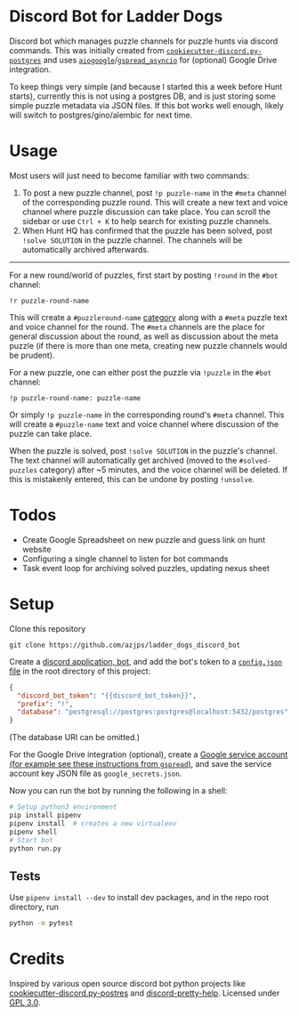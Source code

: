 # Discord Bot for Ladder Dogs
Discord bot which manages puzzle channels for puzzle hunts via discord commands.
This was initially created from [`cookiecutter-discord.py-postgres`](https://github.com/makupi/cookiecutter-discord.py-postgres) and uses [`aiogoogle`](https://aiogoogle.readthedocs.io/en/latest/)/[`gspread_asyncio`](https://gspread-asyncio.readthedocs.io/en/latest/index.html) for (optional) Google Drive integration.

To keep things very simple (and because I started this a week before Hunt starts), currently this is not using a postgres DB, and is just storing some simple puzzle metadata via JSON files. If this bot works well enough, likely will switch to postgres/gino/alembic for next time.

# Usage

Most users will just need to become familiar with two commands:
1. To post a new puzzle channel, post `!p puzzle-name` in the `#meta` channel of the corresponding puzzle round.
   This will create a new text and voice channel where puzzle discussion can take place.
   You can scroll the sidebar or use `Ctrl + K` to help search for existing puzzle channels. 
2. When Hunt HQ has confirmed that the puzzle has been solved, post `!solve SOLUTION` in the puzzle channel.
   The channels will be automatically archived afterwards.

----

For a new round/world of puzzles, first start by posting `!round` in the `#bot` channel:
```
!r puzzle-round-name
``` 
This will create a `#puzzleround-name` [category](https://support.discord.com/hc/en-us/articles/115001580171-Channel-Categories-101)
along with a `#meta` puzzle text and voice channel for the round. The `#meta` channels are the place for general discussion about the round,
as well as discussion about the meta puzzle (if there is more than one meta, creating new puzzle channels would be prudent).  

For a new puzzle, one can either post the puzzle via `!puzzle` in the `#bot` channel:
```
!p puzzle-round-name: puzzle-name
```
Or simply `!p puzzle-name` in the corresponding round's `#meta` channel. This will create a `#puzzle-name` text and voice channel
where discussion of the puzzle can take place.

When the puzzle is solved, post `!solve SOLUTION` in the puzzle's channel. The text channel will automatically get archived (moved
to the `#solved-puzzles` category) after ~5 minutes, and the voice channel will be deleted. If this is mistakenly entered,
this can be undone by posting `!unsolve`.

# Todos

* Create Google Spreadsheet on new puzzle and guess link on hunt website
* Configuring a single channel to listen for bot commands
* Task event loop for archiving solved puzzles, updating nexus sheet

# Setup

Clone this repository
```
git clone https://github.com/azjps/ladder_dogs_discord_bot
```
Create a [discord application, bot](https://realpython.com/how-to-make-a-discord-bot-python/), and add the bot's token to a [`config.json` file](https://github.com/makupi/cookiecutter-discord.py-postgres/blob/master/%7B%7Bcookiecutter.bot_slug%7D%7D/config.json) in the root directory of this project:
```json
{
  "discord_bot_token": "{{discord_bot_token}}",
  "prefix": "!",
  "database": "postgresql://postgres:postgres@localhost:5432/postgres"
}
```
(The database URI can be omitted.)

For the Google Drive integration (optional), create a [Google service account (for example see these instructions from `gspread`)](
https://gspread.readthedocs.io/en/latest/oauth2.html#enable-api-access), and save the service account key JSON file as `google_secrets.json`.

Now you can run the bot by running the following in a shell:
```bash
# Setup python3 environment
pip install pipenv
pipenv install  # creates a new virtualenv
pipenv shell
# Start bot
python run.py
```

## Tests

Use `pipenv install --dev` to install dev packages, and in the repo root directory, run
```bash
python -m pytest
```

# Credits

Inspired by various open source discord bot python projects like [cookiecutter-discord.py-postres](https://github.com/makupi/cookiecutter-discord.py-postgres) and [discord-pretty-help](https://github.com/stroupbslayen/discord-pretty-help/). Licensed under [GPL 3.0](https://choosealicense.com/licenses/gpl-3.0/).